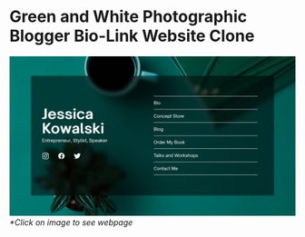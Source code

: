 # Green and White Photographic Blogger Bio-Link Website Clone

[![Bio-Link-Page](img/Bio-link-min.png)](https://kalki2706.github.io/Green-and-White-Photographic-Blogger-Bio-Link-Website-Canva-Clone/)
_\*Click on image to see webpage_
